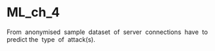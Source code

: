 # ML_ch_4
From​ ​ anonymised​ ​ sample​ ​ dataset​ ​ of​ ​ server​ ​ connections​ ​ have​ ​ to​ ​ predict
the​ ​ type​ ​ of​ ​ attack(s).
